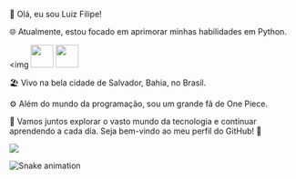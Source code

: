 👋 Olá, eu sou Luiz Filipe!

🌐 Atualmente, estou focado em aprimorar minhas habilidades em Python.

<img
            <img src="https://cdn.jsdelivr.net/gh/devicons/devicon/icons/discordjs/discordjs-plain.svg" width="40" height="40"/>
            <img src="https://cdn.jsdelivr.net/gh/devicons/devicon/icons/python/python-original.svg" width="40" height="40"/>

🏖️ Vivo na bela cidade de Salvador, Bahia, no Brasil.

⚙️ Além do mundo da programação, sou um grande fã de One Piece.

🚀 Vamos juntos explorar o vasto mundo da tecnologia e continuar aprendendo a cada dia. Seja bem-vindo ao meu perfil do GitHub! 🌟



<a href = "luizbrandaodev@gmail.com"><img loading="lazy" src="https://img.shields.io/badge/Gmail-D14836?style=for-the-badge&logo=gmail&logoColor=white" target="_blank"></a>


![Snake animation](https://github.com/seu-usuário-aqui/seu-usuário-aqui/blob/output/github-contribution-grid-snake.svg)
